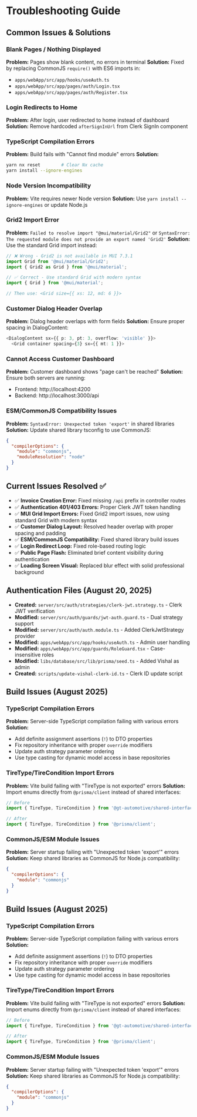 # Troubleshooting Guide

## Common Issues & Solutions

### Blank Pages / Nothing Displayed
**Problem:** Pages show blank content, no errors in terminal
**Solution:** Fixed by replacing CommonJS `require()` with ES6 imports in:
- `apps/webApp/src/app/hooks/useAuth.ts`
- `apps/webApp/src/app/pages/auth/Login.tsx`
- `apps/webApp/src/app/pages/auth/Register.tsx`

### Login Redirects to Home
**Problem:** After login, user redirected to home instead of dashboard
**Solution:** Remove hardcoded `afterSignInUrl` from Clerk SignIn component

### TypeScript Compilation Errors
**Problem:** Build fails with "Cannot find module" errors
**Solution:** 
```bash
yarn nx reset        # Clear Nx cache
yarn install --ignore-engines
```

### Node Version Incompatibility
**Problem:** Vite requires newer Node version
**Solution:** Use `yarn install --ignore-engines` or update Node.js

### Grid2 Import Error
**Problem:** `Failed to resolve import "@mui/material/Grid2"` or `SyntaxError: The requested module does not provide an export named 'Grid2'`
**Solution:** Use the standard Grid import instead:
```typescript
// ❌ Wrong - Grid2 is not available in MUI 7.3.1
import Grid from '@mui/material/Grid2';
import { Grid2 as Grid } from '@mui/material';

// ✅ Correct - Use standard Grid with modern syntax
import { Grid } from '@mui/material';

// Then use: <Grid size={{ xs: 12, md: 6 }}>
```

### Customer Dialog Header Overlap
**Problem:** Dialog header overlaps with form fields
**Solution:** Ensure proper spacing in DialogContent:
```typescript
<DialogContent sx={{ p: 3, pt: 3, overflow: 'visible' }}>
  <Grid container spacing={3} sx={{ mt: 1 }}>
```

### Cannot Access Customer Dashboard
**Problem:** Customer dashboard shows "page can't be reached"
**Solution:** Ensure both servers are running:
- Frontend: http://localhost:4200
- Backend: http://localhost:3000/api

### ESM/CommonJS Compatibility Issues
**Problem:** `SyntaxError: Unexpected token 'export'` in shared libraries
**Solution:** Update shared library tsconfig to use CommonJS:
```json
{
  "compilerOptions": {
    "module": "commonjs",
    "moduleResolution": "node"
  }
}
```

## Current Issues Resolved ✅
- ✅ **Invoice Creation Error:** Fixed missing `/api` prefix in controller routes
- ✅ **Authentication 401/403 Errors:** Proper Clerk JWT token handling
- ✅ **MUI Grid Import Errors:** Fixed Grid2 import issues, now using standard Grid with modern syntax
- ✅ **Customer Dialog Layout:** Resolved header overlap with proper spacing and padding
- ✅ **ESM/CommonJS Compatibility:** Fixed shared library build issues
- ✅ **Login Redirect Loop:** Fixed role-based routing logic
- ✅ **Public Page Flash:** Eliminated brief content visibility during authentication
- ✅ **Loading Screen Visual:** Replaced blur effect with solid professional background

## Authentication Files (August 20, 2025)
- **Created:** `server/src/auth/strategies/clerk-jwt.strategy.ts` - Clerk JWT verification
- **Modified:** `server/src/auth/guards/jwt-auth.guard.ts` - Dual strategy support
- **Modified:** `server/src/auth/auth.module.ts` - Added ClerkJwtStrategy provider
- **Modified:** `apps/webApp/src/app/hooks/useAuth.ts` - Admin user handling
- **Modified:** `apps/webApp/src/app/guards/RoleGuard.tsx` - Case-insensitive roles
- **Modified:** `libs/database/src/lib/prisma/seed.ts` - Added Vishal as admin
- **Created:** `scripts/update-vishal-clerk-id.ts` - Clerk ID update script
## Build Issues (August 2025)

### TypeScript Compilation Errors
**Problem:** Server-side TypeScript compilation failing with various errors
**Solution:** 
- Add definite assignment assertions (`!`) to DTO properties
- Fix repository inheritance with proper `override` modifiers  
- Update auth strategy parameter ordering
- Use type casting for dynamic model access in base repositories

### TireType/TireCondition Import Errors
**Problem:** Vite build failing with "TireType is not exported" errors
**Solution:** Import enums directly from `@prisma/client` instead of shared interfaces:
```typescript
// Before
import { TireType, TireCondition } from '@gt-automotive/shared-interfaces';

// After  
import { TireType, TireCondition } from '@prisma/client';
```

### CommonJS/ESM Module Issues
**Problem:** Server startup failing with "Unexpected token 'export'" errors
**Solution:** Keep shared libraries as CommonJS for Node.js compatibility:
```json
{
  "compilerOptions": {
    "module": "commonjs"
  }
}
```


## Build Issues (August 2025)

### TypeScript Compilation Errors
**Problem:** Server-side TypeScript compilation failing with various errors
**Solution:** 
- Add definite assignment assertions (`!`) to DTO properties
- Fix repository inheritance with proper `override` modifiers  
- Update auth strategy parameter ordering
- Use type casting for dynamic model access in base repositories

### TireType/TireCondition Import Errors
**Problem:** Vite build failing with "TireType is not exported" errors
**Solution:** Import enums directly from `@prisma/client` instead of shared interfaces:
```typescript
// Before
import { TireType, TireCondition } from '@gt-automotive/shared-interfaces';

// After  
import { TireType, TireCondition } from '@prisma/client';
```

### CommonJS/ESM Module Issues
**Problem:** Server startup failing with "Unexpected token 'export'" errors
**Solution:** Keep shared libraries as CommonJS for Node.js compatibility:
```json
{
  "compilerOptions": {
    "module": "commonjs"
  }
}
```


